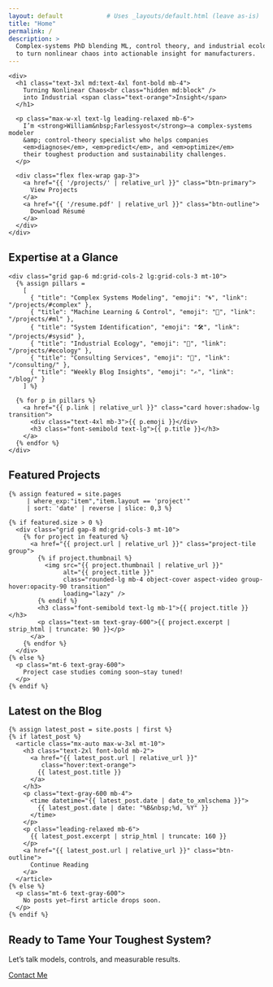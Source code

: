 ```yaml
---
layout: default            # Uses _layouts/default.html (leave as-is)
title: "Home"
permalink: /
description: >
  Complex-systems PhD blending ML, control theory, and industrial ecology
  to turn nonlinear chaos into actionable insight for manufacturers.
---
```


<!-- HERO -->
<section class="hero-wrapper py-16 md:py-24 bg-blue-light/10">
  <div class="container mx-auto flex flex-col md:flex-row items-center gap-8 px-6">


    <div>
      <h1 class="text-3xl md:text-4xl font-bold mb-4">
        Turning Nonlinear Chaos<br class="hidden md:block" />
        into Industrial <span class="text-orange">Insight</span>
      </h1>

      <p class="max-w-xl text-lg leading-relaxed mb-6">
        I’m <strong>William&nbsp;Farlessyost</strong>—a complex-systems modeler
        &amp; control-theory specialist who helps companies
        <em>diagnose</em>, <em>predict</em>, and <em>optimize</em>
        their toughest production and sustainability challenges.
      </p>

      <div class="flex flex-wrap gap-3">
        <a href="{{ '/projects/' | relative_url }}" class="btn-primary">
          View Projects
        </a>
        <a href="{{ '/resume.pdf' | relative_url }}" class="btn-outline">
          Download Résumé
        </a>
      </div>
    </div>
  </div>
</section>

<!-- PILLARS -->
<section class="py-16 md:py-20 bg-white">
  <div class="container mx-auto px-6">
    <h2 class="section-title">Expertise at a Glance</h2>

    <div class="grid gap-6 md:grid-cols-2 lg:grid-cols-3 mt-10">
      {% assign pillars = 
        [
          { "title": "Complex Systems Modeling", "emoji": "🌀", "link": "/projects/#complex" },
          { "title": "Machine Learning & Control", "emoji": "🤖", "link": "/projects/#ml" },
          { "title": "System Identification", "emoji": "🛠️", "link": "/projects/#sysid" },
          { "title": "Industrial Ecology", "emoji": "🌱", "link": "/projects/#ecology" },
          { "title": "Consulting Services", "emoji": "💼", "link": "/consulting/" },
          { "title": "Weekly Blog Insights", "emoji": "✍️", "link": "/blog/" }
        ] %}

      {% for p in pillars %}
        <a href="{{ p.link | relative_url }}" class="card hover:shadow-lg transition">
          <div class="text-4xl mb-3">{{ p.emoji }}</div>
          <h3 class="font-semibold text-lg">{{ p.title }}</h3>
        </a>
      {% endfor %}
    </div>
  </div>
</section>

<!-- FEATURED PROJECTS -->
<section class="py-16 md:py-20 bg-blue-light/5">
  <div class="container mx-auto px-6">
    <h2 class="section-title">Featured Projects</h2>

    {% assign featured = site.pages
         | where_exp:"item","item.layout == 'project'"
         | sort: 'date' | reverse | slice: 0,3 %}

    {% if featured.size > 0 %}
      <div class="grid gap-8 md:grid-cols-3 mt-10">
        {% for project in featured %}
          <a href="{{ project.url | relative_url }}" class="project-tile group">
            {% if project.thumbnail %}
              <img src="{{ project.thumbnail | relative_url }}"
                   alt="{{ project.title }}"
                   class="rounded-lg mb-4 object-cover aspect-video group-hover:opacity-90 transition"
                   loading="lazy" />
            {% endif %}
            <h3 class="font-semibold text-lg mb-1">{{ project.title }}</h3>
            <p class="text-sm text-gray-600">{{ project.excerpt | strip_html | truncate: 90 }}</p>
          </a>
        {% endfor %}
      </div>
    {% else %}
      <p class="mt-6 text-gray-600">
        Project case studies coming soon—stay tuned!
      </p>
    {% endif %}
  </div>
</section>

<!-- LATEST BLOG POST -->
<section class="py-16 md:py-20 bg-white">
  <div class="container mx-auto px-6 text-center">
    <h2 class="section-title">Latest on the Blog</h2>

    {% assign latest_post = site.posts | first %}
    {% if latest_post %}
      <article class="mx-auto max-w-3xl mt-10">
        <h3 class="text-2xl font-bold mb-2">
          <a href="{{ latest_post.url | relative_url }}"
             class="hover:text-orange">
            {{ latest_post.title }}
          </a>
        </h3>
        <p class="text-gray-600 mb-4">
          <time datetime="{{ latest_post.date | date_to_xmlschema }}">
            {{ latest_post.date | date: "%B&nbsp;%d, %Y" }}
          </time>
        </p>
        <p class="leading-relaxed mb-6">
          {{ latest_post.excerpt | strip_html | truncate: 160 }}
        </p>
        <a href="{{ latest_post.url | relative_url }}" class="btn-outline">
          Continue Reading
        </a>
      </article>
    {% else %}
      <p class="mt-6 text-gray-600">
        No posts yet—first article drops soon.
      </p>
    {% endif %}
  </div>
</section>

<!-- CTA BANNER -->
<section class="py-14 bg-orange text-white text-center">
  <h2 class="text-2xl md:text-3xl font-semibold">
    Ready to Tame Your Toughest System?
  </h2>
  <p class="mt-2 mb-6 text-lg">
    Let’s talk models, controls, and measurable results.
  </p>
  <a href="{{ '/contact/' | relative_url }}" class="btn-primary-inverse">
    Contact&nbsp;Me
  </a>
</section>

